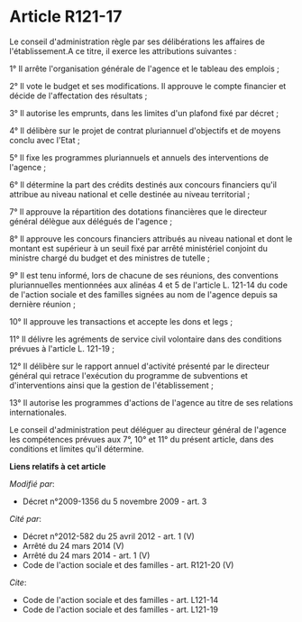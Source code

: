 # Article R121-17

Le conseil d'administration règle par ses délibérations les affaires de l'établissement.A ce titre, il exerce les
attributions suivantes : 

1° Il arrête l'organisation générale de l'agence et le tableau des emplois ; 

2° Il vote le budget et ses modifications. Il approuve le compte financier et décide de l'affectation des résultats ; 

3° Il autorise les emprunts, dans les limites d'un plafond fixé par décret ; 

4° Il délibère sur le projet de contrat pluriannuel d'objectifs et de moyens conclu avec l'Etat ; 

5° Il fixe les programmes pluriannuels et annuels des interventions de l'agence ; 

6° Il détermine la part des crédits destinés aux concours financiers qu'il attribue au niveau national et celle destinée au
niveau territorial ; 

7° Il approuve la répartition des dotations financières que le directeur général délègue aux délégués de l'agence         ; 

8° Il approuve les concours financiers attribués au niveau national et dont le montant est supérieur à un seuil fixé par
arrêté ministériel conjoint du ministre chargé du budget et des ministres de tutelle ; 

9° Il est tenu informé, lors de chacune de ses réunions, des conventions pluriannuelles mentionnées aux alinéas 4 et 5 de
l'article L. 121-14 du code de l'action sociale et des familles signées au nom de l'agence depuis sa dernière réunion ; 

10° Il approuve les transactions et accepte les dons et legs ; 

11° Il délivre les agréments de service civil volontaire dans des conditions prévues à l'article L. 121-19 ; 

12° Il délibère sur le rapport annuel d'activité présenté par le directeur général qui retrace l'exécution du programme de
subventions et d'interventions ainsi que la gestion de l'établissement ; 

13° Il autorise les programmes d'actions de l'agence au titre de ses relations internationales. 

Le conseil d'administration peut déléguer au directeur général de l'agence les compétences prévues aux 7°, 10° et 11° du
présent article, dans des conditions et limites qu'il détermine.

**Liens relatifs à cet article**

_Modifié par_:

  - Décret n°2009-1356 du 5 novembre 2009 - art. 3

_Cité par_:

  - Décret n°2012-582 du 25 avril 2012 - art. 1 (V)
  - Arrêté du 24 mars 2014 (V)
  - Arrêté du 24 mars 2014 - art. 1 (V)
  - Code de l'action sociale et des familles - art. R121-20 (V)

_Cite_:

  - Code de l'action sociale et des familles - art. L121-14
  - Code de l'action sociale et des familles - art. L121-19
